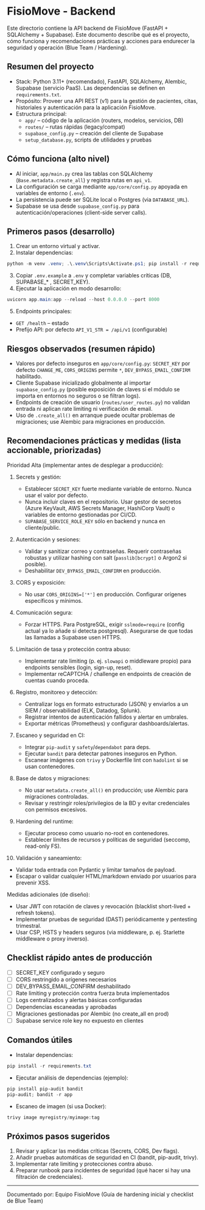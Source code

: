 # FisioMove - Backend

Este directorio contiene la API backend de FisioMove (FastAPI + SQLAlchemy + Supabase). Este documento describe qué es el proyecto, cómo funciona y recomendaciones prácticas y acciones para endurecer la seguridad y operación (Blue Team / Hardening).

## Resumen del proyecto

- Stack: Python 3.11+ (recomendado), FastAPI, SQLAlchemy, Alembic, Supabase (servicio PaaS). Las dependencias se definen en `requirements.txt`.
- Propósito: Proveer una API REST (v1) para la gestión de pacientes, citas, historiales y autenticación para la aplicación FisioMove.
- Estructura principal:
  - `app/` – código de la aplicación (routers, modelos, servicios, DB)
  - `routes/` – rutas rápidas (legacy/compat)
  - `supabase_config.py` – creación del cliente de Supabase
  - `setup_database.py`, scripts de utilidades y pruebas

## Cómo funciona (alto nivel)

- Al iniciar, `app/main.py` crea las tablas con SQLAlchemy (`Base.metadata.create_all`) y registra rutas en `api_v1`.
- La configuración se carga mediante `app/core/config.py` apoyada en variables de entorno (`.env`).
- La persistencia puede ser SQLite local o Postgres (via `DATABASE_URL`).
- Supabase se usa desde `supabase_config.py` para autenticación/operaciones (client-side server calls).

## Primeros pasos (desarrollo)

1. Crear un entorno virtual y activar.
2. Instalar dependencias:

```powershell
python -m venv .venv; .\.venv\Scripts\Activate.ps1; pip install -r requirements.txt
```

3. Copiar `.env.example` a `.env` y completar variables críticas (DB, SUPABASE\_\* , SECRET_KEY).
4. Ejecutar la aplicación en modo desarrollo:

```powershell
uvicorn app.main:app --reload --host 0.0.0.0 --port 8000
```

5. Endpoints principales:

- `GET /health` – estado
- Prefijo API: por defecto `API_V1_STR = /api/v1` (configurable)

## Riesgos observados (resumen rápido)

- Valores por defecto inseguros en `app/core/config.py`: `SECRET_KEY` por defecto `CHANGE_ME`, `CORS_ORIGINS` permite `*`, `DEV_BYPASS_EMAIL_CONFIRM` habilitado.
- Cliente Supabase inicializado globalmente al importar `supabase_config.py` (posible exposición de claves si el módulo se importa en entornos no seguros o se filtran logs).
- Endpoints de creación de usuario (`routes/user_routes.py`) no validan entrada ni aplican rate limiting ni verificación de email.
- Uso de `.create_all()` en arranque puede ocultar problemas de migraciones; use Alembic para migraciones en producción.

## Recomendaciones prácticas y medidas (lista accionable, priorizadas)

Prioridad Alta (implementar antes de desplegar a producción):

1. Secrets y gestión:

   - Establecer `SECRET_KEY` fuerte mediante variable de entorno. Nunca usar el valor por defecto.
   - Nunca incluir claves en el repositorio. Usar gestor de secretos (Azure KeyVault, AWS Secrets Manager, HashiCorp Vault) o variables de entorno gestionadas por CI/CD.
   - `SUPABASE_SERVICE_ROLE_KEY` sólo en backend y nunca en cliente/public.

2. Autenticación y sesiones:

   - Validar y sanitizar correo y contraseñas. Requerir contraseñas robustas y utilizar hashing con salt (`passlib[bcrypt]` o Argon2 si posible).
   - Deshabilitar `DEV_BYPASS_EMAIL_CONFIRM` en producción.

3. CORS y exposición:

   - No usar `CORS_ORIGINS=['*']` en producción. Configurar orígenes específicos y mínimos.

4. Comunicación segura:

   - Forzar HTTPS. Para PostgreSQL, exigir `sslmode=require` (config actual ya lo añade si detecta postgresql). Asegurarse de que todas las llamadas a Supabase usen HTTPS.

5. Limitación de tasa y protección contra abuso:

   - Implementar rate limiting (p. ej. `slowapi` o middleware propio) para endpoints sensibles (login, sign-up, reset).
   - Implementar reCAPTCHA / challenge en endpoints de creación de cuentas cuando proceda.

6. Registro, monitoreo y detección:

   - Centralizar logs en formato estructurado (JSON) y enviarlos a un SIEM / observabilidad (ELK, Datadog, Splunk).
   - Registrar intentos de autenticación fallidos y alertar en umbrales.
   - Exportar métricas (Prometheus) y configurar dashboards/alertas.

7. Escaneo y seguridad en CI:

   - Integrar `pip-audit` y `safety`/`dependabot` para deps.
   - Ejecutar `bandit` para detectar patrones inseguros en Python.
   - Escanear imágenes con `trivy` y Dockerfile lint con `hadolint` si se usan contenedores.

8. Base de datos y migraciones:

   - No usar `metadata.create_all()` en producción; use Alembic para migraciones controladas.
   - Revisar y restringir roles/privilegios de la BD y evitar credenciales con permisos excesivos.

9. Hardening del runtime:

   - Ejecutar proceso como usuario no-root en contenedores.
   - Establecer límites de recursos y políticas de seguridad (seccomp, read-only FS).

10. Validación y saneamiento:

- Validar toda entrada con Pydantic y limitar tamaños de payload.
- Escapar o validar cualquier HTML/markdown enviado por usuarios para prevenir XSS.

Medidas adicionales (de diseño):

- Usar JWT con rotación de claves y revocación (blacklist short-lived + refresh tokens).
- Implementar pruebas de seguridad (DAST) periódicamente y pentesting trimestral.
- Usar CSP, HSTS y headers seguros (via middleware, p. ej. Starlette middleware o proxy inverso).

## Checklist rápido antes de producción

- [ ] SECRET_KEY configurado y seguro
- [ ] CORS restringido a orígenes necesarios
- [ ] DEV_BYPASS_EMAIL_CONFIRM deshabilitado
- [ ] Rate limiting y protección contra fuerza bruta implementados
- [ ] Logs centralizados y alertas básicas configuradas
- [ ] Dependencias escaneadas y aprobadas
- [ ] Migraciones gestionadas por Alembic (no create_all en prod)
- [ ] Supabase service role key no expuesto en clientes

## Comandos útiles

- Instalar dependencias:

```powershell
pip install -r requirements.txt
```

- Ejecutar análisis de dependencias (ejemplo):

```powershell
pip install pip-audit bandit
pip-audit; bandit -r app
```

- Escaneo de imagen (si usa Docker):

```powershell
trivy image myregistry/myimage:tag
```

## Próximos pasos sugeridos

1. Revisar y aplicar las medidas críticas (Secrets, CORS, Dev flags).
2. Añadir pruebas automáticas de seguridad en CI (bandit, pip-audit, trivy).
3. Implementar rate limiting y protecciones contra abuso.
4. Preparar runbook para incidentes de seguridad (qué hacer si hay una filtración de credenciales).

---

Documentado por: Equipo FisioMove (Guía de hardening inicial y checklist de Blue Team)
